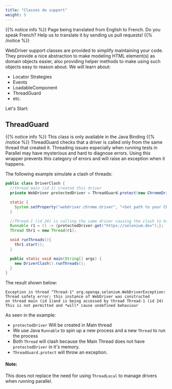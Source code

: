 ```yaml
---
title: "Classes de support"
weight: 5
---
```


{{% notice info %}}
<i class="fas fa-language"></i> Page being translated from 
English to French. Do you speak French? Help us to translate
it by sending us pull requests!
{{% /notice %}}

WebDriver support classes are provided to simplify maintaining your code.
They provide a nice abstraction to make modeling HTML element(s) as domain
objects easier, also providing helper methods to make using such objects easy to
reason about. We will learn about:

* Locator Strategies
* Events
* LoadableComponent
* ThreadGuard
* etc.

Let's Start:


## **ThreadGuard**
{{% notice info %}}
This class is only available in the Java Binding
{{% /notice %}}
ThreadGuard checks that a driver is called only from the same thread that created it.
Threading issues especially when running tests in Parallel may have mysterious
and hard to diagnose errors. Using this wrapper prevents this category of errors
and will raise an exception when it happens.

The following example simulate a clash of threads:

```java
public class DriverClash {
  //thread main (id 1) created this driver
  private WebDriver protectedDriver = ThreadGuard.protect(new ChromeDriver());

  static {
    System.setProperty("webdriver.chrome.driver", "<Set path to your Chromedriver>");
  }

  //Thread-1 (id 24) is calling the same driver causing the clash to happen
  Runnable r1 = () -> {protectedDriver.get("https://selenium.dev");};
  Thread thr1 = new Thread(r1);

  void runThreads(){
    thr1.start();
  }

  public static void main(String[] args) {
    new DriverClash().runThreads();
  }
}
```

The result shown below:
```text
Exception in thread "Thread-1" org.openqa.selenium.WebDriverException:
Thread safety error; this instance of WebDriver was constructed
on thread main (id 1)and is being accessed by thread Thread-1 (id 24)
This is not permitted and *will* cause undefined behaviour

```
As seen in the example:

 * `protectedDriver` Will be created in Main thread
 *  We use Java `Runnable` to spin up a new process and a new `Thread` to run the process
 *  Both `Thread` will clash because the Main Thread does not have `protectedDriver` in it's memory.
 * `ThreadGuard.protect` will throw an exception.
 
#### Note:

This does not replace the need for using `ThreadLocal` to manage drivers when running parallel.

